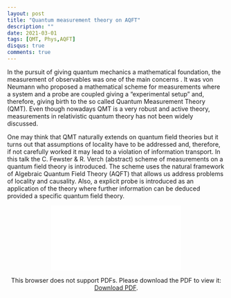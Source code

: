 ```yaml
---
layout: post
title: "Quantum measurement theory on AQFT"
description: ""
date: 2021-03-01
tags: [QMT, Phys,AQFT]
disqus: true
comments: true
---
```



In the pursuit of giving quantum mechanics a mathematical foundation, the measurement of observables was one of the main concerns . It was von Neumann who proposed a mathematical scheme for measurements where a system and a probe are coupled giving a “experimental setup” and, therefore, giving birth to the so called Quantum Measurement Theory (QMT). <!--more--> Even though nowadays QMT is a very robust and active theory, measurements in relativistic quantum theory has not been widely discussed.

 One may think that QMT naturally extends on quantum field theories but it turns out that assumptions of locality have to be addressed and, therefore, if not carefully worked it may lead to a violation of information transport. In this talk the C. Fewster & R. Verch (abstract) scheme of measurements on a quantum field theory is introduced. The scheme uses the natural framework of Algebraic Quantum Field Theory (AQFT) that allows us address problems of locality and causality. Also, a explicit probe is introduced as an application of the theory where further information can be deduced provided a specific quantum field theory.


<div style="margin:0 auto;text-align:center">

<object data="pdfs/qmt.pdf" type="application/pdf" width="80%" height="500px">
    <embed src="pdfs/qmt.pdf">
        <p>This browser does not support PDFs. Please download the PDF to view it: <a href="pdfs/Weak.pdf">Download PDF</a>.</p>
    </embed>
</object>
</div>